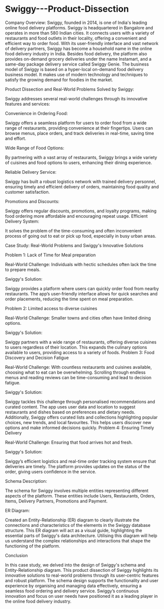 # Swiggy---Product-Dissection

Company Overview:
Swiggy, founded in 2014, is one of India's leading online food delivery platforms. Swiggy is headquartered in Bangalore and operates in more than 580 Indian cities. It connects users with a variety of restaurants and food outlets in their locality, offering a convenient and efficient way to order food. With its user-friendly interface and vast network of delivery partners, Swiggy has become a household name in the online food delivery industry in India.
Besides food delivery, the platform also provides on-demand grocery deliveries under the name Instamart, and a same-day package delivery service called Swiggy Genie. The business model of Swiggy is based on a hyper-local on-demand food delivery business model. It makes use of modern technology and techniques to satisfy the growing demand for foodies in the market.

Product Dissection and Real-World Problems Solved by Swiggy:

Swiggy addresses several real-world challenges through its innovative features and services: 

Convenience in Ordering Food: 

Swiggy offers a seamless platform for users to order food from a wide range of restaurants, providing convenience at their fingertips. Users can browse menus, place orders, and track deliveries in real-time, saving time and effort.

Wide Range of Food Options:

By partnering with a vast array of restaurants, Swiggy brings a wide variety of cuisines and food options to users, enhancing their dining experience.

Reliable Delivery Service:

Swiggy has built a robust logistics network with trained delivery personnel, ensuring timely and efficient delivery of orders, maintaining food quality and customer satisfaction.

Promotions and Discounts:

Swiggy offers regular discounts, promotions, and loyalty programs, making food ordering more affordable and encouraging repeat usage.
Efficient Delivery System:

It solves the problem of the time-consuming and often inconvenient process of going out to eat or pick up food, especially in busy urban areas.

Case Study: Real-World Problems and Swiggy's Innovative Solutions

Problem 1: Lack of Time for Meal preparation

Real-World Challenge: Individuals with hectic schedules often lack the time to prepare meals.

Swiggy's Solution:

Swiggy provides a platform where users can quickly order food from nearby restaurants. The app’s user-friendly interface allows for quick searches and order placements, reducing the time spent on meal preparation.

Problem 2: Limited access to diverse cuisines

Real-World Challenge: Smaller towns and cities often have limited dining options.

Swiggy's Solution:

Swiggy partners with a wide range of restaurants, offering diverse cuisines to users regardless of their location. This expands the culinary options available to users, providing access to a variety of foods.
Problem 3: Food Discovery and Decision Fatigue

Real-World Challenge: With countless restaurants and cuisines available, choosing what to eat can be overwhelming. Scrolling through endless menus and reading reviews can be time-consuming and lead to decision fatigue.

Swiggy's Solution:

Swiggy tackles this challenge through personalised recommendations and curated content. The app uses user data and location to suggest restaurants and dishes based on preferences and dietary needs. Additionally, Swiggy offers curated lists and collections highlighting popular choices, new trends, and local favourites. This helps users discover new options and make informed decisions quickly.
Problem 4: Ensuring Timely Delivery

Real-World Challenge: Ensuring that food arrives hot and fresh.

Swiggy's Solution:

Swiggy’s efficient logistics and real-time order tracking system ensure that deliveries are timely. The platform provides updates on the status of the order, giving users confidence in the service.

Schema Description: 

The schema for Swiggy involves multiple entities representing different aspects of the platform. These entities include Users, Restaurants, Orders, Items, Delivery Partners, Promotions and Payment.

ER Diagram: 

Created an Entity-Relationship (ER) diagram to clearly illustrate the connections and characteristics of the elements in the Swiggy database structure. This ER diagram will act as a visual guide, highlighting the essential parts of Swiggy's data architecture. Utilising this diagram will help us understand the complex relationships and interactions that shape the functioning of the platform.

Conclusion

In this case study, we delved into the design of Swiggy's schema and Entity-Relationship diagram. This product dissection of Swiggy highlights its innovative solutions to real-world problems through its user-centric features and robust platform. The schema design supports the functionality and user experience by organising and managing data effectively, ensuring a seamless food ordering and delivery service. Swiggy’s continuous innovation and focus on user needs have positioned it as a leading player in the online food delivery industry.


        

